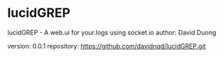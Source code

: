 lucidGREP
========

lucidGREP - A web.ui for your.logs using socket.io
author: David Duong

version: 0.0.1
repository: https://github.com/davidnqd/lucidGREP.git
